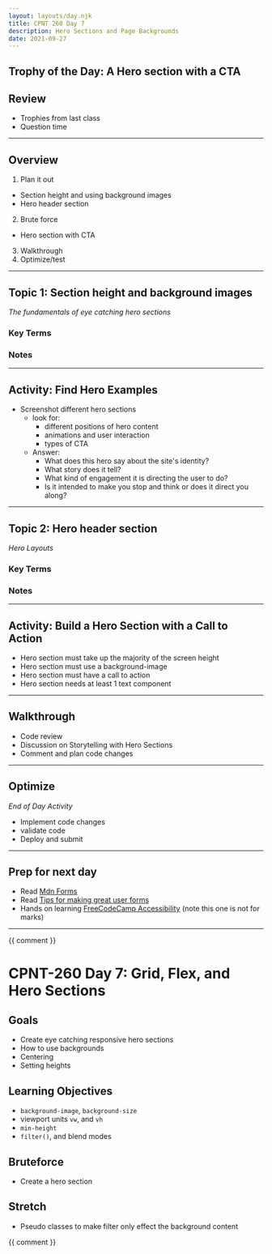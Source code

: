 ```yaml
---
layout: layouts/day.njk
title: CPNT 260 Day 7
description: Hero Sections and Page Backgrounds
date: 2021-09-27
---
```

## Trophy of the Day: A Hero section with a CTA

## Review
- Trophies from last class
- Question time
---
## Overview
1. Plan it out
  - Section height and using background images
  - Hero header section
2. Brute force
  - Hero section with CTA
3. Walkthrough
4. Optimize/test

---
## Topic 1: Section height and background images
_The fundamentals of eye catching hero sections_
### Key Terms

### Notes

---
## Activity: Find Hero Examples
- Screenshot different hero sections
  - look for:
    - different positions of hero content
    - animations and user interaction
    - types of CTA
  - Answer:
    - What does this hero say about the site's identity?
    - What story does it tell?
    - What kind of engagement it is directing the user to do?
    - Is it intended to make you stop and think or does it direct you along?

---
## Topic 2: Hero header section
_Hero Layouts_

### Key Terms

### Notes

---
## Activity: Build a Hero Section with a Call to Action
- Hero section must take up the majority of the screen height
- Hero section must use a background-image
- Hero section must have a call to action
- Hero section needs at least 1 text component

---
## Walkthrough
- Code review
- Discussion on Storytelling with Hero Sections
- Comment and plan code changes

---
## Optimize
_End of Day Activity_
- Implement code changes
- validate code
- Deploy and submit

---
## Prep for next day
- Read [Mdn Forms](https://developer.mozilla.org/en-US/docs/Learn/Forms)
- Read [Tips for making great user forms](https://css-tricks.com/tips-for-creating-great-web-forms/)
- Hands on learning [FreeCodeCamp Accessibility](https://www.freecodecamp.org/learn/responsive-web-design/#applied-visual-design) (note this one is not for marks)

---

{{ comment }}
# CPNT-260 Day 7: Grid, Flex, and Hero Sections

## Goals
* Create eye catching responsive hero sections
* How to use backgrounds
* Centering
* Setting heights

## Learning Objectives
* `background-image`, `background-size`
* viewport units `vw`, and `vh`
* `min-height`
* `filter()`, and blend modes
## Bruteforce
* Create a hero section

## Stretch
* Pseudo classes to make filter only effect the background content

{{ comment }}